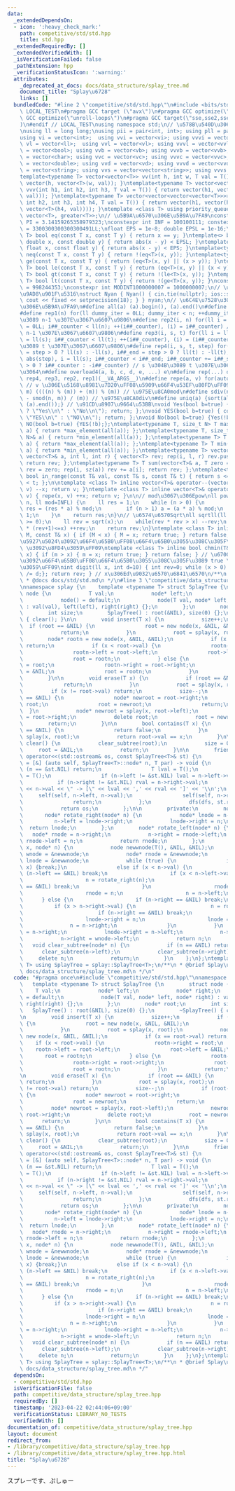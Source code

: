 ```yaml
---
data:
  _extendedDependsOn:
  - icon: ':heavy_check_mark:'
    path: competitive/std/std.hpp
    title: std.hpp
  _extendedRequiredBy: []
  _extendedVerifiedWith: []
  _isVerificationFailed: false
  _pathExtension: hpp
  _verificationStatusIcon: ':warning:'
  attributes:
    _deprecated_at_docs: docs/data_structure/splay_tree.md
    document_title: "Splay\u6728"
    links: []
  bundledCode: "#line 2 \"competitive/std/std.hpp\"\n#include <bits/stdc++.h>\n#ifndef\
    \ LOCAL_TEST\n#pragma GCC target (\"avx\")\n#pragma GCC optimize(\"O3\")\n#pragma\
    \ GCC optimize(\"unroll-loops\")\n#pragma GCC target(\"sse,sse2,sse3,ssse3,sse4,popcnt,abm,mmx,avx,tune=native\"\
    )\n#endif // LOCAL_TEST\nusing namespace std;\n// \u578B\u540D\u306E\u77ED\u7E2E\
    \nusing ll = long long;\nusing pii = pair<int, int>; using pll = pair<ll, ll>;\n\
    using vi = vector<int>;  using vvi = vector<vi>; using vvvi = vector<vvi>;\nusing\
    \ vl = vector<ll>;  using vvl = vector<vl>; using vvvl = vector<vvl>;\nusing vb\
    \ = vector<bool>; using vvb = vector<vb>; using vvvb = vector<vvb>;\nusing vc\
    \ = vector<char>; using vvc = vector<vc>; using vvvc = vector<vvc>;\nusing vd\
    \ = vector<double>; using vvd = vector<vd>; using vvvd = vector<vvd>;\nusing vs\
    \ = vector<string>; using vvs = vector<vector<string>>; using vvvs = vector<vector<vector<string>>>;\n\
    template<typename T> vector<vector<T>> vv(int h, int w, T val = T()) { return\
    \ vector(h, vector<T>(w, val)); }\ntemplate<typename T> vector<vector<vector<T>>>\
    \ vvv(int h1, int h2, int h3, T val = T()) { return vector(h1, vector(h2, vector<T>(h3,\
    \ val))); }\ntemplate<typename T> vector<vector<vector<vector<T>>>> vvvv(int h1,\
    \ int h2, int h3, int h4, T val = T()) { return vector(h1, vector(h2, vector(h3,\
    \ vector<T>(h4, val)))); }\ntemplate <class T> using priority_queue_min = priority_queue<T,\
    \ vector<T>, greater<T>>;\n// \u5B9A\u6570\u306E\u5B9A\u7FA9\nconstexpr double\
    \ PI = 3.14159265358979323;\nconstexpr int INF = 100100111; constexpr ll INFL\
    \ = 3300300300300300491LL;\nfloat EPS = 1e-8; double EPSL = 1e-16;\ntemplate<typename\
    \ T> bool eq(const T x, const T y) { return x == y; }\ntemplate<> bool eq<double>(const\
    \ double x, const double y) { return abs(x - y) < EPSL; }\ntemplate<> bool eq<float>(const\
    \ float x, const float y) { return abs(x - y) < EPS; }\ntemplate<typename T> bool\
    \ neq(const T x, const T y) { return !(eq<T>(x, y)); }\ntemplate<typename T> bool\
    \ ge(const T x, const T y) { return (eq<T>(x, y) || (x > y)); }\ntemplate<typename\
    \ T> bool le(const T x, const T y) { return (eq<T>(x, y) || (x < y)); }\ntemplate<typename\
    \ T> bool gt(const T x, const T y) { return !(le<T>(x, y)); }\ntemplate<typename\
    \ T> bool lt(const T x, const T y) { return !(ge<T>(x, y)); }\nconstexpr int MODINT998244353\
    \ = 998244353;\nconstexpr int MODINT1000000007 = 1000000007;\n// \u5165\u51FA\u529B\
    \u9AD8\u901F\u5316\nstruct Nyan { Nyan() { cin.tie(nullptr); ios::sync_with_stdio(false);\
    \ cout << fixed << setprecision(18); } } nyan;\n// \u6C4E\u7528\u30DE\u30AF\u30ED\
    \u306E\u5B9A\u7FA9\n#define all(a) (a).begin(), (a).end()\n#define sz(x) ((ll)(x).size())\n\
    #define rep1(n) for(ll dummy_iter = 0LL; dummy_iter < n; ++dummy_iter) // 0 \u304B\
    \u3089 n-1 \u307E\u3067\u6607\u9806\n#define rep2(i, n) for(ll i = 0LL, i##_counter\
    \ = 0LL; i##_counter < ll(n); ++(i##_counter), (i) = i##_counter) // 0 \u304B\u3089\
    \ n-1 \u307E\u3067\u6607\u9806\n#define rep3(i, s, t) for(ll i = ll(s), i##_counter\
    \ = ll(s); i##_counter < ll(t); ++(i##_counter), (i) = (i##_counter)) // s \u304B\
    \u3089 t \u307E\u3067\u6607\u9806\n#define rep4(i, s, t, step) for(ll i##_counter\
    \ = step > 0 ? ll(s) : -ll(s), i##_end = step > 0 ? ll(t) : -ll(t), i##_step =\
    \ abs(step), i = ll(s); i##_counter < i##_end; i##_counter += i##_step, i = step\
    \ > 0 ? i##_counter : -i##_counter) // s \u304B\u3089 t \u307E\u3067 step\u305A\
    \u3064\n#define overload4(a, b, c, d, e, ...) e\n#define rep(...) overload4(__VA_ARGS__,\
    \ rep4, rep3, rep2, rep1)(__VA_ARGS__)\n#define repe(a, v) for(auto& a : (v))\
    \ // v \u306E\u5168\u8981\u7D20\uFF08\u5909\u66F4\u53EF\u80FD\uFF09\n#define smod(n,\
    \ m) ((((n) % (m)) + (m)) % (m)) // \u975E\u8CA0mod\n#define sdiv(n, m) (((n)\
    \ - smod(n, m)) / (m)) // \u975E\u8CA0div\n#define uniq(a) {sort(all(a)); (a).erase(unique(all(a)),\
    \ (a).end());} // \u91CD\u8907\u9664\u53BB\nvoid Yes(bool b=true) { cout << (b\
    \ ? \"Yes\\n\" : \"No\\n\"); return; };\nvoid YES(bool b=true) { cout << (b ?\
    \ \"YES\\n\" : \"NO\\n\"); return; };\nvoid No(bool b=true) {Yes(!b);};\nvoid\
    \ NO(bool b=true) {YES(!b);};\ntemplate<typename T, size_t N> T max(array<T, N>&\
    \ a) { return *max_element(all(a)); };\ntemplate<typename T, size_t N> T min(array<T,\
    \ N>& a) { return *min_element(all(a)); };\ntemplate<typename T> T max(vector<T>&\
    \ a) { return *max_element(all(a)); };\ntemplate<typename T> T min(vector<T>&\
    \ a) { return *min_element(all(a)); };\ntemplate<typename T> vector<T> vec_slice(const\
    \ vector<T>& a, int l, int r) { vector<T> rev; rep(i, l, r) rev.push_back(a[i]);\
    \ return rev; };\ntemplate<typename T> T sum(vector<T>& a, T zero = T(0)) { T\
    \ rev = zero; rep(i, sz(a)) rev += a[i]; return rev; };\ntemplate<typename T>\
    \ bool in_range(const T& val, const T& s, const T& t) { return s <= val && val\
    \ < t; };\n\ntemplate <class T> inline vector<T>& operator--(vector<T>& v) { repe(x,\
    \ v) --x; return v; }\ntemplate <class T> inline vector<T>& operator++(vector<T>&\
    \ v) { repe(x, v) ++x; return v; }\n\n// mod\u3067\u306Epow\nll powm(ll a, ll\
    \ n, ll mod=INFL) {\n    ll res = 1;\n    while (n > 0) {\n        if (n & 1)\
    \ res = (res * a) % mod;\n        if (n > 1) a = (a * a) % mod;\n        n >>=\
    \ 1;\n    }\n    return res;\n}\n// \u6574\u6570Sqrt\nll sqrtll(ll x) {\n    assert(x\
    \ >= 0);\n    ll rev = sqrt(x);\n    while(rev * rev > x) --rev;\n    while((rev+1)\
    \ * (rev+1)<=x) ++rev;\n    return rev;\n}\ntemplate <class T> inline bool chmax(T&\
    \ M, const T& x) { if (M < x) { M = x; return true; } return false; } // \u6700\
    \u5927\u5024\u3092\u66F4\u65B0\uFF08\u66F4\u65B0\u3055\u308C\u305F\u3089 true\
    \ \u3092\u8FD4\u3059\uFF09\ntemplate <class T> inline bool chmin(T& m, const T&\
    \ x) { if (m > x) { m = x; return true; } return false; } // \u6700\u5C0F\u5024\
    \u3092\u66F4\u65B0\uFF08\u66F4\u65B0\u3055\u308C\u305F\u3089 true \u3092\u8FD4\
    \u3059\uFF09\nint digit(ll x, int d=10) { int rev=0; while (x > 0) { rev++; x\
    \ /= d;}; return rev; } // x\u306Ed\u9032\u6570\u6841\u6570\n/**\n * @brief std.hpp\n\
    \ * @docs docs/std/std.md\n */\n#line 3 \"competitive/data_structure/splay_tree.hpp\"\
    \nnamespace splay {\n    template <typename T> struct SplayTree {\n        struct\
    \ node {\n            T val;\n            node* left;\n            node* right;\n\
    \            node() = default;\n            node(T val, node* left, node* right)\
    \ : val(val), left(left), right(right) {};\n        };\n        node* root;\n\
    \        int size;\n        SplayTree() : root(&NIL), size(0) {};\n        ~SplayTree()\
    \ { clear(); }\n\n        void insert(T x) {\n            size++;\n          \
    \  if (root == &NIL) {\n                root = new node(x, &NIL, &NIL);\n    \
    \            return;\n            }\n            root = splay(x, root);\n    \
    \        node* rootn = new node(x, &NIL, &NIL);\n            if (x == root->val)\
    \ return;\n            if (x < root->val) {\n                rootn->right = root;\n\
    \                rootn->left = root->left;\n                root->left = &NIL;\n\
    \                root = rootn;\n            } else {\n                rootn->left\
    \ = root;\n                rootn->right = root->right;\n                root->right\
    \ = &NIL;\n                root = rootn;\n            }\n            return;\n\
    \        }\n\n        void erase(T x) {\n            if (root == &NIL) {\n   \
    \             return;\n            }\n            root = splay(x, root);\n   \
    \         if (x != root->val) return;\n            size--;\n            if (root->left\
    \ == &NIL) {\n                node* newroot = root->right;\n                delete\
    \ root;\n                root = newroot;\n                return;\n          \
    \  }\n            node* newroot = splay(x, root->left);\n            newroot->right\
    \ = root->right;\n            delete root;\n            root = newroot;\n    \
    \        return;\n        }\n\n        bool contains(T x) {\n            if (root\
    \ == &NIL) {\n                return false;\n            }\n            root =\
    \ splay(x, root);\n            return root->val == x;\n        }\n\n        void\
    \ clear() {\n            clear_subtree(root);\n            size = 0;\n       \
    \     root = &NIL;\n            return;\n        }\n\n        friend std::ostream&\
    \ operator<<(std::ostream& os, const SplayTree<T>& st) {\n            auto dfs\
    \ = [&] (auto self, SplayTree<T>::node* n, T par) -> void {\n                if\
    \ (n == &st.NIL) return;\n                T lval = T();\n                T rval\
    \ = T();\n                if (n->left != &st.NIL) lval = n->left->val;\n     \
    \           if (n->right != &st.NIL) rval = n->right->val;\n                os\
    \ << n->val << \" -> [\" << lval << ',' << rval << ']' << '\\n';\n           \
    \     self(self, n->left, n->val);\n                self(self, n->right, n->val);\n\
    \                return;\n            };\n            dfs(dfs, st.root, T());\n\
    \            return os;\n        };\n\n        private:\n        node NIL;\n \
    \       node* rotate_right(node* n) {\n            node* lnode = n->left;\n  \
    \          n->left = lnode->right;\n            lnode->right = n;\n          \
    \  return lnode;\n        };\n        node* rotate_left(node* n) {\n         \
    \   node* rnode = n->right;\n            n->right = rnode->left;\n           \
    \ rnode->left = n;\n            return rnode;\n        };\n        node* splay(T\
    \ x, node* n) {\n            node newwnode(T(), &NIL, &NIL);\n            node*\
    \ wnode = &newwnode;\n            node* rnode = &newwnode;\n            node*\
    \ lnode = &newwnode;\n            while (true) {\n                if (n->val ==\
    \ x) {break;}\n                else if (x < n->val) {\n                    if\
    \ (n->left == &NIL) break;\n                    if (x < n->left->val) {\n    \
    \                    n = rotate_right(n);\n                        if (n->left\
    \ == &NIL) break;\n                    }\n                    rnode->left = n;\n\
    \                    rnode = n;\n                    n = n->left;\n          \
    \      } else {\n                    if (n->right == &NIL) break;\n          \
    \          if (x > n->right->val) {\n                        n = rotate_left(n);\n\
    \                        if (n->right == &NIL) break;\n                    }\n\
    \                    lnode->right = n;\n                    lnode = n;\n     \
    \               n = n->right;\n                }\n            }\n            rnode->left\
    \ = n->right;\n            lnode->right = n->left;\n            n->left = wnode->right;\n\
    \            n->right = wnode->left;\n            return n;\n        }\n     \
    \   void clear_subtree(node* n) {\n            if (n == &NIL) return;\n      \
    \      clear_subtree(n->left);\n            clear_subtree(n->right);\n       \
    \     delete n;\n            return;\n        }\n    };\n};\ntemplate<typename\
    \ T> using SplayTree = splay::SplayTree<T>;\n/**\n * @brief Splay\u6728\n * @docs\
    \ docs/data_structure/splay_tree.md\n */\n"
  code: "#pragma once\n#include \"competitive/std/std.hpp\"\nnamespace splay {\n \
    \   template <typename T> struct SplayTree {\n        struct node {\n        \
    \    T val;\n            node* left;\n            node* right;\n            node()\
    \ = default;\n            node(T val, node* left, node* right) : val(val), left(left),\
    \ right(right) {};\n        };\n        node* root;\n        int size;\n     \
    \   SplayTree() : root(&NIL), size(0) {};\n        ~SplayTree() { clear(); }\n\
    \n        void insert(T x) {\n            size++;\n            if (root == &NIL)\
    \ {\n                root = new node(x, &NIL, &NIL);\n                return;\n\
    \            }\n            root = splay(x, root);\n            node* rootn =\
    \ new node(x, &NIL, &NIL);\n            if (x == root->val) return;\n        \
    \    if (x < root->val) {\n                rootn->right = root;\n            \
    \    rootn->left = root->left;\n                root->left = &NIL;\n         \
    \       root = rootn;\n            } else {\n                rootn->left = root;\n\
    \                rootn->right = root->right;\n                root->right = &NIL;\n\
    \                root = rootn;\n            }\n            return;\n        }\n\
    \n        void erase(T x) {\n            if (root == &NIL) {\n               \
    \ return;\n            }\n            root = splay(x, root);\n            if (x\
    \ != root->val) return;\n            size--;\n            if (root->left == &NIL)\
    \ {\n                node* newroot = root->right;\n                delete root;\n\
    \                root = newroot;\n                return;\n            }\n   \
    \         node* newroot = splay(x, root->left);\n            newroot->right =\
    \ root->right;\n            delete root;\n            root = newroot;\n      \
    \      return;\n        }\n\n        bool contains(T x) {\n            if (root\
    \ == &NIL) {\n                return false;\n            }\n            root =\
    \ splay(x, root);\n            return root->val == x;\n        }\n\n        void\
    \ clear() {\n            clear_subtree(root);\n            size = 0;\n       \
    \     root = &NIL;\n            return;\n        }\n\n        friend std::ostream&\
    \ operator<<(std::ostream& os, const SplayTree<T>& st) {\n            auto dfs\
    \ = [&] (auto self, SplayTree<T>::node* n, T par) -> void {\n                if\
    \ (n == &st.NIL) return;\n                T lval = T();\n                T rval\
    \ = T();\n                if (n->left != &st.NIL) lval = n->left->val;\n     \
    \           if (n->right != &st.NIL) rval = n->right->val;\n                os\
    \ << n->val << \" -> [\" << lval << ',' << rval << ']' << '\\n';\n           \
    \     self(self, n->left, n->val);\n                self(self, n->right, n->val);\n\
    \                return;\n            };\n            dfs(dfs, st.root, T());\n\
    \            return os;\n        };\n\n        private:\n        node NIL;\n \
    \       node* rotate_right(node* n) {\n            node* lnode = n->left;\n  \
    \          n->left = lnode->right;\n            lnode->right = n;\n          \
    \  return lnode;\n        };\n        node* rotate_left(node* n) {\n         \
    \   node* rnode = n->right;\n            n->right = rnode->left;\n           \
    \ rnode->left = n;\n            return rnode;\n        };\n        node* splay(T\
    \ x, node* n) {\n            node newwnode(T(), &NIL, &NIL);\n            node*\
    \ wnode = &newwnode;\n            node* rnode = &newwnode;\n            node*\
    \ lnode = &newwnode;\n            while (true) {\n                if (n->val ==\
    \ x) {break;}\n                else if (x < n->val) {\n                    if\
    \ (n->left == &NIL) break;\n                    if (x < n->left->val) {\n    \
    \                    n = rotate_right(n);\n                        if (n->left\
    \ == &NIL) break;\n                    }\n                    rnode->left = n;\n\
    \                    rnode = n;\n                    n = n->left;\n          \
    \      } else {\n                    if (n->right == &NIL) break;\n          \
    \          if (x > n->right->val) {\n                        n = rotate_left(n);\n\
    \                        if (n->right == &NIL) break;\n                    }\n\
    \                    lnode->right = n;\n                    lnode = n;\n     \
    \               n = n->right;\n                }\n            }\n            rnode->left\
    \ = n->right;\n            lnode->right = n->left;\n            n->left = wnode->right;\n\
    \            n->right = wnode->left;\n            return n;\n        }\n     \
    \   void clear_subtree(node* n) {\n            if (n == &NIL) return;\n      \
    \      clear_subtree(n->left);\n            clear_subtree(n->right);\n       \
    \     delete n;\n            return;\n        }\n    };\n};\ntemplate<typename\
    \ T> using SplayTree = splay::SplayTree<T>;\n/**\n * @brief Splay\u6728\n * @docs\
    \ docs/data_structure/splay_tree.md\n */"
  dependsOn:
  - competitive/std/std.hpp
  isVerificationFile: false
  path: competitive/data_structure/splay_tree.hpp
  requiredBy: []
  timestamp: '2023-04-22 02:44:06+09:00'
  verificationStatus: LIBRARY_NO_TESTS
  verifiedWith: []
documentation_of: competitive/data_structure/splay_tree.hpp
layout: document
redirect_from:
- /library/competitive/data_structure/splay_tree.hpp
- /library/competitive/data_structure/splay_tree.hpp.html
title: "Splay\u6728"
---
```

スプレーです、ぷしゅー
